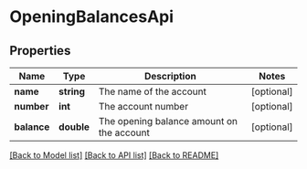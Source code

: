 # OpeningBalancesApi

## Properties
Name | Type | Description | Notes
------------ | ------------- | ------------- | -------------
**name** | **string** | The name of the account | [optional] 
**number** | **int** | The account number | [optional] 
**balance** | **double** | The opening balance amount on the account | [optional] 

[[Back to Model list]](../README.md#documentation-for-models) [[Back to API list]](../README.md#documentation-for-api-endpoints) [[Back to README]](../README.md)


